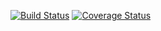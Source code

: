 [![Build Status](https://travis-ci.org/magfest/magstock.svg)](https://travis-ci.org/magfest/magstock) [![Coverage Status](https://coveralls.io/repos/github/magfest/magstock/badge.svg?branch=master)](https://coveralls.io/github/magfest/magstock?branch=master)
